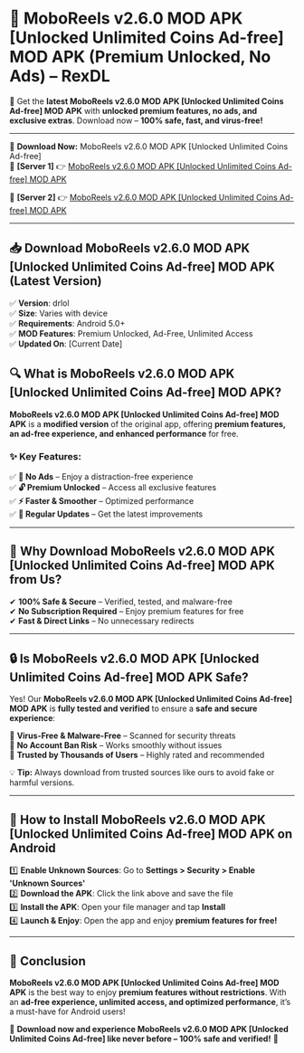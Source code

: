 # 🚀 MoboReels v2.6.0 MOD APK [Unlocked Unlimited Coins Ad-free] MOD APK (Premium Unlocked, No Ads) – RexDL 

🎯 Get the **latest MoboReels v2.6.0 MOD APK [Unlocked Unlimited Coins Ad-free] MOD APK** with **unlocked premium features, no ads, and exclusive extras**. Download now – **100% safe, fast, and virus-free!**  

---

🔽 **Download Now:** MoboReels v2.6.0 MOD APK [Unlocked Unlimited Coins Ad-free]  
🔹 **[Server 1]** 👉 [MoboReels v2.6.0 MOD APK [Unlocked Unlimited Coins Ad-free] MOD APK](https://apkcomod.com?title=MoboReels_v2.6.0_MOD_APK_[Unlocked_Unlimited_Coins_Ad-free])  

🔹 **[Server 2]** 👉 [MoboReels v2.6.0 MOD APK [Unlocked Unlimited Coins Ad-free] MOD APK](https://apkcomod.com?title=MoboReels_v2.6.0_MOD_APK_[Unlocked_Unlimited_Coins_Ad-free])  

---
## 📥 Download MoboReels v2.6.0 MOD APK [Unlocked Unlimited Coins Ad-free] MOD APK (Latest Version)  

✅ **Version**: drlol  
✅ **Size**: Varies with device  
✅ **Requirements**: Android 5.0+  
✅ **MOD Features**: Premium Unlocked, Ad-Free, Unlimited Access  
✅ **Updated On**: [Current Date]  

## 🔍 What is MoboReels v2.6.0 MOD APK [Unlocked Unlimited Coins Ad-free] MOD APK?  

**MoboReels v2.6.0 MOD APK [Unlocked Unlimited Coins Ad-free] MOD APK** is a **modified version** of the original app, offering **premium features, an ad-free experience, and enhanced performance** for free.  

### ✨ Key Features:  

✅ **🚫 No Ads** – Enjoy a distraction-free experience  
✅ **🔓 Premium Unlocked** – Access all exclusive features  
✅ **⚡ Faster & Smoother** – Optimized performance  
✅ **🔄 Regular Updates** – Get the latest improvements  

---

## 🌟 Why Download MoboReels v2.6.0 MOD APK [Unlocked Unlimited Coins Ad-free] MOD APK from Us?  

✔ **100% Safe & Secure** – Verified, tested, and malware-free  
✔ **No Subscription Required** – Enjoy premium features for free  
✔ **Fast & Direct Links** – No unnecessary redirects  

---

## 🔒 Is MoboReels v2.6.0 MOD APK [Unlocked Unlimited Coins Ad-free] MOD APK Safe?  

Yes! Our **MoboReels v2.6.0 MOD APK [Unlocked Unlimited Coins Ad-free] MOD APK** is **fully tested and verified** to ensure a **safe and secure experience**:  

🔹 **Virus-Free & Malware-Free** – Scanned for security threats  
🔹 **No Account Ban Risk** – Works smoothly without issues  
🔹 **Trusted by Thousands of Users** – Highly rated and recommended  

💡 **Tip:** Always download from trusted sources like ours to avoid fake or harmful versions.  

---

## 📲 How to Install MoboReels v2.6.0 MOD APK [Unlocked Unlimited Coins Ad-free] MOD APK on Android  

1️⃣ **Enable Unknown Sources**: Go to **Settings > Security > Enable 'Unknown Sources'**  
2️⃣ **Download the APK**: Click the link above and save the file  
3️⃣ **Install the APK**: Open your file manager and tap **Install**  
4️⃣ **Launch & Enjoy**: Open the app and enjoy **premium features for free!**  

---

## 🚀 Conclusion  

**MoboReels v2.6.0 MOD APK [Unlocked Unlimited Coins Ad-free] MOD APK** is the best way to enjoy **premium features without restrictions**. With an **ad-free experience, unlimited access, and optimized performance**, it’s a must-have for Android users!  

🔻 **Download now and experience MoboReels v2.6.0 MOD APK [Unlocked Unlimited Coins Ad-free] like never before – 100% safe and verified!** 🔻  
